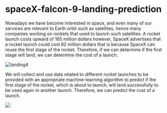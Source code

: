 # spaceX-falcon-9-landing-prediction 

Nowadays we have become interested in space, and even many of our services are relevant to Earth orbit such as satellites, hence many companies working on rockets that used to launch such satellites. A rocket launch costs upward of 165 million dollars however, SpaceX advertises that a rocket launch could cost 62 million dollars that is because SpaceX can reuse the first stage of the rocket. Therefore, if we can determine if the first stage will land, we can determine the cost of a launch. 

![landing4](https://user-images.githubusercontent.com/41922411/153734702-f34595c5-daa9-4f53-988e-9a0fae41e1a4.jpg)

We will collect and use data related to different rocket launches to be provided with an appropriate machine-learning algorithm to predict if the first stage of the rocket, which is about to launch, will land successfully to be used again in another launch. Therefore, we can predict the cost of a launch.

![](https://camo.githubusercontent.com/2720f194a7a7f493a7ed83972109f026a80d430e1500f7ae6281dd87fd6ada37/68747470733a2f2f63662d636f75727365732d646174612e73332e75732e636c6f75642d6f626a6563742d73746f726167652e617070646f6d61696e2e636c6f75642f49424d446576656c6f706572536b696c6c734e6574776f726b2d445330373031454e2d536b696c6c734e6574776f726b2f6c61625f76322f696d616765732f6c616e64696e675f312e676966)
